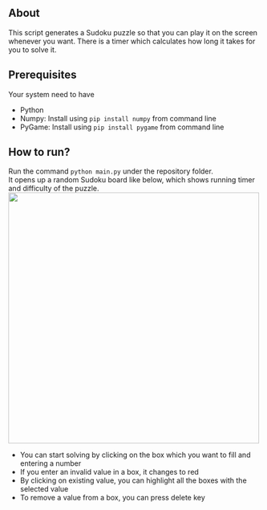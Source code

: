## About
This script generates a Sudoku puzzle so that you can play it on the screen whenever you want. There is a timer which calculates how long it takes for you to solve it. 

## Prerequisites
Your system need to have
- Python
- Numpy: Install using `pip install numpy` from command line
- PyGame: Install using `pip install pygame` from command line

## How to run?
Run the command `python main.py` under the repository folder. <br>
It opens up a random Sudoku board like below, which shows running timer and difficulty of the puzzle. <br>
<img width=500 height=500 src="https://github.com/yjyotshna1997/sudoku-python/blob/master/sudoku2.png">

- You can start solving by clicking on the box which you want to fill and entering a number
- If you enter an invalid value in a box, it changes to red 
- By clicking on existing value, you can highlight all the boxes with the selected value
- To remove a value from a box, you can press delete key
